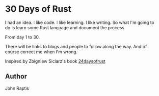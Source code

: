 # 30 Days of Rust

I had an idea. I like code. I like learning. I like writing.
So what I'm going to do is learn some Rust language and document the process.

From day 1 to 30.

There will be links to blogs and people to follow along the way.
And of course correct me when I'm wrong.

Inspired by Zbigniew Siciarz's book [24daysofrust](https://zsiciarz.github.io/24daysofrust/index.html)

## Author

John Raptis
